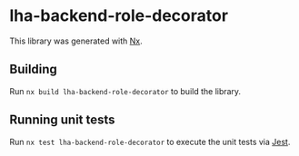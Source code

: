 # lha-backend-role-decorator

This library was generated with [Nx](https://nx.dev).

## Building

Run `nx build lha-backend-role-decorator` to build the library.

## Running unit tests

Run `nx test lha-backend-role-decorator` to execute the unit tests via [Jest](https://jestjs.io).
